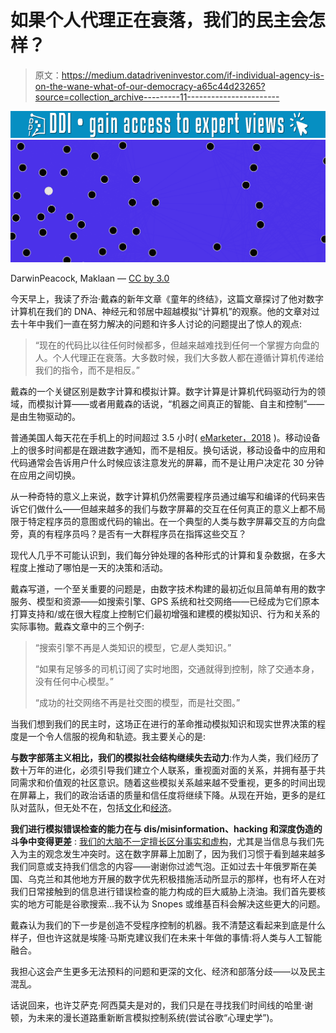 # 如果个人代理正在衰落，我们的民主会怎样？

> 原文：<https://medium.datadriveninvestor.com/if-individual-agency-is-on-the-wane-what-of-our-democracy-a65c44d23265?source=collection_archive---------11----------------------->

[![](img/919154f90999fba2aaf4bf14bb709e6a.png)](http://www.track.datadriveninvestor.com/1B9E)![](img/099be04aa1c8eb5d43a40dd4584aae34.png)

DarwinPeacock, Maklaan — [CC by 3.0](https://creativecommons.org/licenses/by/3.0/)

今天早上，我读了乔治·戴森的新年文章《童年的终结》，这篇文章探讨了他对数字计算机在我们的 DNA、神经元和邻居中超越模拟“计算机”的观察。他的文章对过去十年中我们一直在努力解决的问题和许多人讨论的问题提出了惊人的观点:

> “现在的代码比以往任何时候都多，但越来越难找到任何一个掌握方向盘的人。个人代理正在衰落。大多数时候，我们大多数人都在遵循计算机传递给我们的指令，而不是相反。”

戴森的一个关键区别是数字计算和模拟计算。数字计算是计算机代码驱动行为的领域，而模拟计算——或者用戴森的话说，“机器之间真正的智能、自主和控制”——是由生物驱动的。

普通美国人每天花在手机上的时间超过 3.5 小时( [eMarketer，2018](https://www.emarketer.com/content/mobile-time-spent-2018) )。移动设备上的很多时间都是在跟进数字通知，而不是相反。换句话说，移动设备中的应用和代码通常会告诉用户什么时候应该注意发光的屏幕，而不是让用户决定花 30 分钟在应用之间切换。

从一种奇特的意义上来说，数字计算机仍然需要程序员通过编写和编译的代码来告诉它们做什么——但越来越多的我们与数字屏幕的交互在任何真正的意义上都不局限于特定程序员的意图或代码的输出。在一个典型的人类与数字屏幕交互的方向盘旁，真的有程序员吗？是否有一大群程序员在指挥这些交互？

现代人几乎不可能认识到，我们每分钟处理的各种形式的计算和复杂数据，在多大程度上推动了哪怕是一天的决策和活动。

戴森写道，一个至关重要的问题是，由数字技术构建的最初近似且简单有用的数字服务、模型和资源——如搜索引擎、GPS 系统和社交网络——已经成为它们原本打算支持和/或在很大程度上控制它们最初增强和建模的模拟知识、行为和关系的实际事物。戴森文章中的三个例子:

> “搜索引擎不再是人类知识的模型，它*是*人类知识。”
> 
> “如果有足够多的司机订阅了实时地图，交通就得到控制，除了交通本身，没有任何中心模型。”
> 
> “成功的社交网络不再是社交图的模型，而是社交图。”

当我们想到我们的民主时，这场正在进行的革命推动模拟知识和现实世界决策的程度是一个令人信服的视角和轨迹。我主要关心的是:

**与数字部落主义相比，我们的模拟社会结构继续失去动力**:作为人类，我们经历了数十万年的进化，必须引导我们建立个人联系，重视面对面的关系，并拥有基于共同需求和价值观的社区意识。随着这些模拟关系越来越不受重视，更多的时间出现在屏幕上，我们的政治话语的质量和信任度将继续下降。从现在开始，更多的是红队对蓝队，但无处不在，包括[文化](https://www.usatoday.com/story/sports/ncaaf/2018/10/04/how-fans-reacted-college-sports-nike-colin-kaepernick-ad/1498729002/)和[经济](https://www.axios.com/partisan-split-stock-market-fe4f658d-a4bb-4919-b670-ad1ea015b11a.html)。

**我们进行模拟错误检查的能力在与 dis/misinformation、hacking 和深度伪造的斗争中变得更差** : [我们的大脑不一定擅长区分事实和虚构](http://www.pewinternet.org/2017/10/19/the-future-of-truth-and-misinformation-online/)，尤其是当信息与我们先入为主的观念发生冲突时。这在数字屏幕上加剧了，因为我们习惯于看到越来越多我们同意或支持我们信念的内容——谢谢你过滤气泡。正如过去十年俄罗斯在美国、乌克兰和其他地方开展的数字优先积极措施活动所显示的那样，也有坏人在对我们日常接触到的信息进行错误检查的能力构成的巨大威胁上浇油。我们首先要核实的地方可能是谷歌搜索…我不认为 Snopes 或维基百科会解决这些更大的问题。

戴森认为我们的下一步是创造不受程序控制的机器。我不清楚这看起来到底是什么样子，但也许这就是埃隆·马斯克建议我们在未来十年做的事情:将人类与人工智能融合。

我担心这会产生更多无法预料的问题和更深的文化、经济和部落分歧——以及民主混乱。

话说回来，也许艾萨克·阿西莫夫是对的，我们只是在寻找我们时间线的哈里·谢顿，为未来的漫长道路重新断言模拟控制系统(尝试谷歌“心理史学”)。